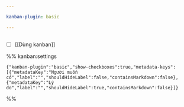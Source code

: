 ```yaml
---

kanban-plugin: basic

---
```


## 

- [ ] [[Dùng kanban]]




%% kanban:settings
```
{"kanban-plugin":"basic","show-checkboxes":true,"metadata-keys":[{"metadataKey":"Người muốn có","label":"","shouldHideLabel":false,"containsMarkdown":false},{"metadataKey":"Lý do","label":"","shouldHideLabel":true,"containsMarkdown":false}]}
```
%%